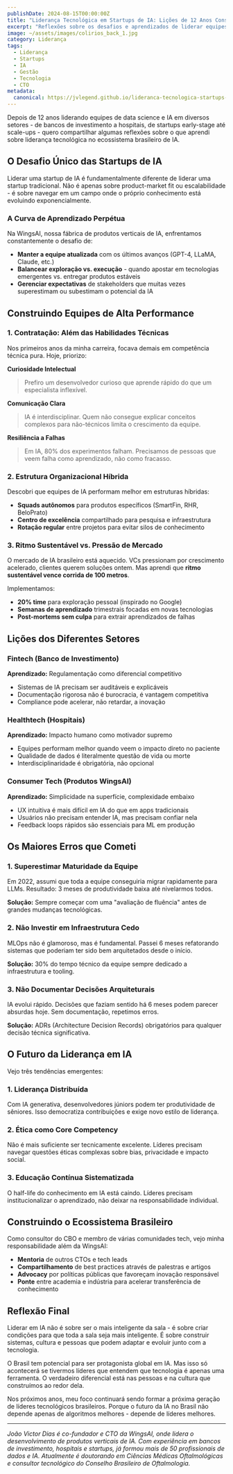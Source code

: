 ```yaml
---
publishDate: 2024-08-15T00:00:00Z
title: "Liderança Tecnológica em Startups de IA: Lições de 12 Anos Construindo Equipes"
excerpt: "Reflexões sobre os desafios e aprendizados de liderar equipes técnicas em startups de IA, desde bancos de investimento até healthtechs, e como construir culturas de inovação sustentável."
image: ~/assets/images/colirios_back_1.jpg
category: Liderança
tags:
  - Liderança
  - Startups
  - IA
  - Gestão
  - Tecnologia
  - CTO
metadata:
  canonical: https://jvlegend.github.io/lideranca-tecnologica-startups-ia
---
```


Depois de 12 anos liderando equipes de data science e IA em diversos setores - de bancos de investimento a hospitais, de startups early-stage até scale-ups - quero compartilhar algumas reflexões sobre o que aprendi sobre liderança tecnológica no ecossistema brasileiro de IA.

## O Desafio Único das Startups de IA

Liderar uma startup de IA é fundamentalmente diferente de liderar uma startup tradicional. Não é apenas sobre product-market fit ou escalabilidade - é sobre navegar em um campo onde o próprio conhecimento está evoluindo exponencialmente.

### A Curva de Aprendizado Perpétua

Na WingsAI, nossa fábrica de produtos verticais de IA, enfrentamos constantemente o desafio de:

- **Manter a equipe atualizada** com os últimos avanços (GPT-4, LLaMA, Claude, etc.)
- **Balancear exploração vs. execução** - quando apostar em tecnologias emergentes vs. entregar produtos estáveis
- **Gerenciar expectativas** de stakeholders que muitas vezes superestimam ou subestimam o potencial da IA

## Construindo Equipes de Alta Performance

### 1. Contratação: Além das Habilidades Técnicas

Nos primeiros anos da minha carreira, focava demais em competência técnica pura. Hoje, priorizo:

**Curiosidade Intelectual**

> Prefiro um desenvolvedor curioso que aprende rápido do que um especialista inflexível.

**Comunicação Clara**

> IA é interdisciplinar. Quem não consegue explicar conceitos complexos para não-técnicos limita o crescimento da equipe.

**Resiliência a Falhas**

> Em IA, 80% dos experimentos falham. Precisamos de pessoas que veem falha como aprendizado, não como fracasso.

### 2. Estrutura Organizacional Híbrida

Descobri que equipes de IA performam melhor em estruturas híbridas:

- **Squads autônomos** para produtos específicos (SmartFin, RHR, BeloPrato)
- **Centro de excelência** compartilhado para pesquisa e infraestrutura
- **Rotação regular** entre projetos para evitar silos de conhecimento

### 3. Ritmo Sustentável vs. Pressão de Mercado

O mercado de IA brasileiro está aquecido. VCs pressionam por crescimento acelerado, clientes querem soluções ontem. Mas aprendi que **ritmo sustentável vence corrida de 100 metros**.

Implementamos:

- **20% time** para exploração pessoal (inspirado no Google)
- **Semanas de aprendizado** trimestrais focadas em novas tecnologias
- **Post-mortems sem culpa** para extrair aprendizados de falhas

## Lições dos Diferentes Setores

### Fintech (Banco de Investimento)

**Aprendizado:** Regulamentação como diferencial competitivo

- Sistemas de IA precisam ser auditáveis e explicáveis
- Documentação rigorosa não é burocracia, é vantagem competitiva
- Compliance pode acelerar, não retardar, a inovação

### Healthtech (Hospitais)

**Aprendizado:** Impacto humano como motivador supremo

- Equipes performam melhor quando veem o impacto direto no paciente
- Qualidade de dados é literalmente questão de vida ou morte
- Interdisciplinaridade é obrigatória, não opcional

### Consumer Tech (Produtos WingsAI)

**Aprendizado:** Simplicidade na superfície, complexidade embaixo

- UX intuitiva é mais difícil em IA do que em apps tradicionais
- Usuários não precisam entender IA, mas precisam confiar nela
- Feedback loops rápidos são essenciais para ML em produção

## Os Maiores Erros que Cometi

### 1. Superestimar Maturidade da Equipe

Em 2022, assumi que toda a equipe conseguiria migrar rapidamente para LLMs. Resultado: 3 meses de produtividade baixa até nivelarmos todos.

**Solução:** Sempre começar com uma "avaliação de fluência" antes de grandes mudanças tecnológicas.

### 2. Não Investir em Infraestrutura Cedo

MLOps não é glamoroso, mas é fundamental. Passei 6 meses refatorando sistemas que poderiam ter sido bem arquitetados desde o início.

**Solução:** 30% do tempo técnico da equipe sempre dedicado a infraestrutura e tooling.

### 3. Não Documentar Decisões Arquiteturais

IA evolui rápido. Decisões que faziam sentido há 6 meses podem parecer absurdas hoje. Sem documentação, repetimos erros.

**Solução:** ADRs (Architecture Decision Records) obrigatórios para qualquer decisão técnica significativa.

## O Futuro da Liderança em IA

Vejo três tendências emergentes:

### 1. Liderança Distribuída

Com IA generativa, desenvolvedores júniors podem ter produtividade de sêniores. Isso democratiza contribuições e exige novo estilo de liderança.

### 2. Ética como Core Competency

Não é mais suficiente ser tecnicamente excelente. Líderes precisam navegar questões éticas complexas sobre bias, privacidade e impacto social.

### 3. Educação Contínua Sistematizada

O half-life do conhecimento em IA está caindo. Líderes precisam institucionalizar o aprendizado, não deixar na responsabilidade individual.

## Construindo o Ecossistema Brasileiro

Como consultor do CBO e membro de várias comunidades tech, vejo minha responsabilidade além da WingsAI:

- **Mentoria** de outros CTOs e tech leads
- **Compartilhamento** de best practices através de palestras e artigos
- **Advocacy** por políticas públicas que favoreçam inovação responsável
- **Ponte** entre academia e indústria para acelerar transferência de conhecimento

## Reflexão Final

Liderar em IA não é sobre ser o mais inteligente da sala - é sobre criar condições para que toda a sala seja mais inteligente. É sobre construir sistemas, cultura e pessoas que podem adaptar e evoluir junto com a tecnologia.

O Brasil tem potencial para ser protagonista global em IA. Mas isso só acontecerá se tivermos líderes que entendem que tecnologia é apenas uma ferramenta. O verdadeiro diferencial está nas pessoas e na cultura que construímos ao redor dela.

Nos próximos anos, meu foco continuará sendo formar a próxima geração de líderes tecnológicos brasileiros. Porque o futuro da IA no Brasil não depende apenas de algoritmos melhores - depende de líderes melhores.

---

_João Victor Dias é co-fundador e CTO da WingsAI, onde lidera o desenvolvimento de produtos verticais de IA. Com experiência em bancos de investimento, hospitais e startups, já formou mais de 50 profissionais de dados e IA. Atualmente é doutorando em Ciências Médicas Oftalmológicas e consultor tecnológico do Conselho Brasileiro de Oftalmologia._
